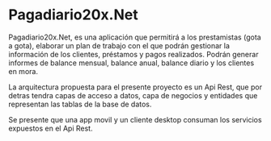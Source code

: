 # Pagadiario20x.Net

Pagadiario20x.Net, es una aplicación que permitirá a los prestamistas (gota a gota), elaborar un plan de trabajo con el que podrán gestionar la información de los clientes, préstamos y pagos realizados. Podrán generar informes de balance mensual, balance anual, balance diario y los clientes en mora.

La arquitectura propuesta para el presente proyecto es un Api Rest, que por detras tendra capas de acceso a datos, capa de negocios y entidades que representan las tablas de la base de datos. 

Se presente que una app movil y un cliente desktop consuman los servicios expuestos en el Api Rest.
